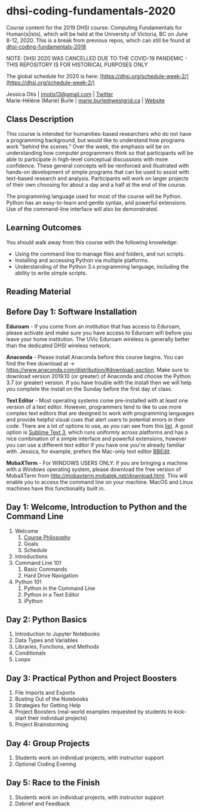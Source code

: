 # dhsi-coding-fundamentals-2020
Course content for the 2019 DHSI course: Computing Fundamentals for Human(s|ists), which will be held at the University of Victoria, BC on June 8-12, 2020.  This is a break from previous repos, which can still be found at [dhsi-coding-fundamentals-2018](https://github.com/ComputeCanada/dhsi-coding-fundamentals-2018)

NOTE: DHSI 2020 WAS CANCELLED DUE TO THE COVID-19 PANDEMIC - THIS REPOSITORY IS FOR HISTORICAL PURPOSES ONLY

The global schedule for 2020 is here: [https://dhsi.org/schedule-week-2/](https://dhsi.org/schedule-week-2/)

Jessica Otis | jmotis13@gmail.com | [Twitter](https://twitter.com/jotis13)<br>
Marie-Hélène (Marie) Burle | marie.burle@westgrid.ca | [Website](https://marie-helene-burle.netlify.com)

## Class Description

This course is intended for humanities-based researchers who do not have a programming background, but would like to understand how programs work "behind the scenes." Over the week, the emphasis will be on understanding how computer programmers think so that participants will be able to participate in high-level conceptual discussions with more confidence. These general concepts will be reinforced and illustrated with hands-on development of simple programs that can be used to assist with text-based research and analysis. Participants will work on larger projects of their own choosing for about a day and a half at the end of the course.

The programming language used for most of the course will be Python. Python has an easy-to-learn and gentle syntax, and powerful extensions. Use of the command-line interface will also be demonstrated.

## Learning Outcomes

You should walk away from this course with the following knowledge:
  - Using the command line to manage files and folders, and run scripts.
  - Installing and accessing Python via multiple platforms.
  - Understanding of the Python 3.x programming language, including the ability to write simple scripts.
  
  ## Reading Material
  
  ## Before Day 1: Software Installation

**Eduroam** - If you come from an institution that has access to Eduroam, please activate and make sure you have access to Eduroam wifi before you leave your home institution. The UVic Eduroam wireless is generally better than the dedicated DHSI wireless network.

**Anaconda** - Please install Anaconda before this course begins.  You can find the free download at -> https://www.anaconda.com/distribution/#download-section. Make sure to download version 2019.10 (or greater) of Anaconda and choose the Python 3.7 (or greater) version.  If you have trouble with the install then we will help you complete the install on the Sunday before the first day of class.

**Text Editor** - Most operating systems come pre-installed with at least one version of a text editor. However, programmers tend to like to use more complex text editors that are designed to work with programming languages and provide helpful visual cues that alert users to potential errors in their code. There are a lot of options to use, as you can see from this [list](https://en.wikipedia.org/wiki/List_of_text_editors ). A good option is [Sublime Text 3](https://www.sublimetext.com/3 ), which runs uniformly across platforms and has a nice combination of a simple interface and powerful extensions, however you can use a different text editor if you have one you're already familiar with. Jessica, for example, prefers the Mac-only text editor [BBEdit](https://www.barebones.com/products/bbedit/).

**MobaXTerm** - For WINDOWS USERS ONLY: if you are bringing a machine with a Windows operating system, please download the free version of MobaXTerm from http://mobaxterm.mobatek.net/download.html. This will enable you to access the command line on your machine. MacOS and Linux machines have this functionality built in.
  
  ## Day 1: Welcome, Introduction to Python and the Command Line

1. Welcome
    1. [Course Philosophy](https://github.com/ComputeCanada/dhsi-coding-fundamentals-2018/blob/master/book-chapter/main.md )
    2. Goals
    3. Schedule
2. Introductions
3. Command Line 101
	1. Basic Commands
	2. Hard Drive Navigation
4. Python 101
	1. Python in the Command Line
	2. Python in a Text Editor
	3. iPython
  
  ## Day 2: Python Basics
1. Introduction to Jupyter Notebooks
2. Data Types and Variables
3. Libraries, Functions, and Methods
4. Conditionals
5. Loops
  
  ## Day 3: Practical Python and Project Boosters
1. File Imports and Exports
2. Busting Out of the Notebooks
3. Strategies for Getting Help
4. Project Boosters (real-world examples requested by students to kick-start their individual projects)
5. Project Brainstorming
  
  ## Day 4: Group Projects
1. Students work on individual projects, with instructor support
2. Optional Coding Evening
  
  ## Day 5: Race to the Finish
1. Students work on individual projects, with instructor support
2. Debrief and Feedback

